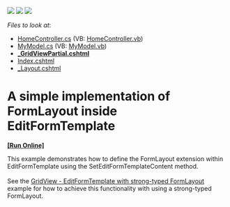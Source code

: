 <!-- default badges list -->
![](https://img.shields.io/endpoint?url=https://codecentral.devexpress.com/api/v1/VersionRange/128549399/14.1.3%2B)
[![](https://img.shields.io/badge/Open_in_DevExpress_Support_Center-FF7200?style=flat-square&logo=DevExpress&logoColor=white)](https://supportcenter.devexpress.com/ticket/details/T102593)
[![](https://img.shields.io/badge/📖_How_to_use_DevExpress_Examples-e9f6fc?style=flat-square)](https://docs.devexpress.com/GeneralInformation/403183)
<!-- default badges end -->
<!-- default file list -->
*Files to look at*:

* [HomeController.cs](./CS/Q588216/Controllers/HomeController.cs) (VB: [HomeController.vb](./VB/Q588216/Controllers/HomeController.vb))
* [MyModel.cs](./CS/Q588216/Models/MyModel.cs) (VB: [MyModel.vb](./VB/Q588216/Models/MyModel.vb))
* **[_GridViewPartial.cshtml](./CS/Q588216/Views/Home/_GridViewPartial.cshtml)**
* [Index.cshtml](./CS/Q588216/Views/Home/Index.cshtml)
* [_Layout.cshtml](./CS/Q588216/Views/Shared/_Layout.cshtml)
<!-- default file list end -->
# A simple implementation of FormLayout inside EditFormTemplate
<!-- run online -->
**[[Run Online]](https://codecentral.devexpress.com/t102593/)**
<!-- run online end -->


<p>This example demonstrates how to define the FormLayout extension within EditFormTemplate using the SetEditFormTemplateContent method.<br /><br />See the <a href="https://www.devexpress.com/Support/Center/p/T163285">GridView - EditFormTemplate with strong-typed FormLayout</a> example for how to achieve this functionality with using a strong-typed FormLayout.</p>

<br/>


